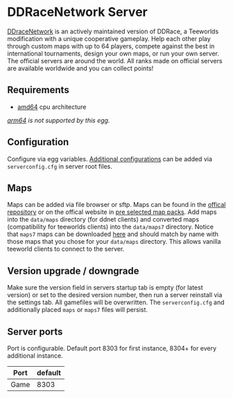 # DDRaceNetwork Server

[DDraceNetwork](https://ddnet.tw/) is an actively maintained version of DDRace, a Teeworlds modification with a unique cooperative gameplay. Help each other play through custom maps with up to 64 players, compete against the best in international tournaments, design your own maps, or run your own server. The official servers are around the world. All ranks made on official servers are available worldwide and you can collect points!

## Requirements

- [amd64](https://en.wikipedia.org/wiki/X86-64) cpu architecture

*[arm64](https://en.wikipedia.org/wiki/AArch64) is not supported by this egg.*

## Configuration

Configure via egg variables. [Additional configurations](https://ddnet.tw/settingscommands/) can be added via `serverconfig.cfg` in server root files.

## Maps

Maps can be added via file browser or sftp.
Maps can be found in the [offical repository](https://github.com/ddnet/ddnet-maps) or on the offical website in [pre selected map packs](https://maps.ddnet.tw/compilations/).
Add maps into the `data/maps` directory (for ddnet clients) and converted maps (compatibility for teeworlds clients) into the `data/maps7` directory.
Notice that `maps7` maps can be downloaded [here](https://maps.ddnet.tw/compilations/maps7.zip) and should match by name with those maps that you chose for your `data/maps` directory. This allows vanilla teeworld clients to connect to the server.

## Version upgrade / downgrade

Make sure the version field in servers startup tab is empty (for latest version) or set to the desired version number, then run a server reinstall via the settings tab.
All gamefiles will be overwritten. The `serverconfig.cfg` and additionally placed `maps` or `maps7` files will persist.

## Server ports

Port is configurable. Default port 8303 for first instance, 8304+ for every additional instance.

| Port    | default |
|---------|---------|
| Game    | 8303    |
